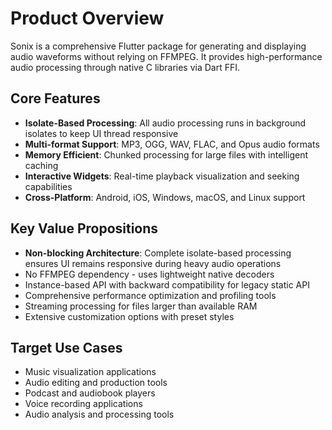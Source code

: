 # Product Overview

Sonix is a comprehensive Flutter package for generating and displaying audio waveforms without relying on FFMPEG. It provides high-performance audio processing through native C libraries via Dart FFI.

## Core Features

- **Isolate-Based Processing**: All audio processing runs in background isolates to keep UI thread responsive
- **Multi-format Support**: MP3, OGG, WAV, FLAC, and Opus audio formats
- **Memory Efficient**: Chunked processing for large files with intelligent caching
- **Interactive Widgets**: Real-time playback visualization and seeking capabilities
- **Cross-Platform**: Android, iOS, Windows, macOS, and Linux support

## Key Value Propositions

- **Non-blocking Architecture**: Complete isolate-based processing ensures UI remains responsive during heavy audio operations
- No FFMPEG dependency - uses lightweight native decoders
- Instance-based API with backward compatibility for legacy static API
- Comprehensive performance optimization and profiling tools
- Streaming processing for files larger than available RAM
- Extensive customization options with preset styles

## Target Use Cases

- Music visualization applications
- Audio editing and production tools
- Podcast and audiobook players
- Voice recording applications
- Audio analysis and processing tools
